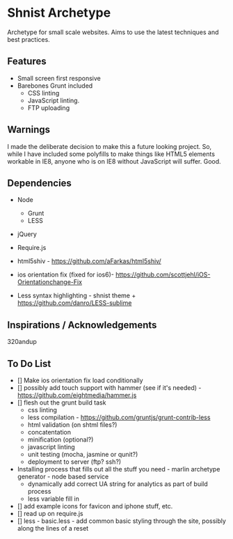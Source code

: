 # Shnist Archetype

Archetype for small scale websites. Aims to use the latest techniques and best practices.

## Features

* Small screen first responsive
* Barebones Grunt included
	* CSS linting
	* JavaScript linting.
	* FTP uploading

## Warnings

I made the deliberate decision to make this a future looking project. So, while I have included
some polyfills to make things like HTML5 elements workable in IE8, anyone who is on IE8 without
JavaScript will suffer. Good.

## Dependencies

* Node
	* Grunt
	* LESS
* jQuery
* Require.js
* html5shiv - https://github.com/aFarkas/html5shiv/
* ios orientation fix (fixed for ios6)- https://github.com/scottjehl/iOS-Orientationchange-Fix

* Less syntax highlighting - shnist theme + https://github.com/danro/LESS-sublime


## Inspirations / Acknowledgements

320andup


## To Do List

- [] Make ios orientation fix load conditionally
- [] possibly add touch support with hammer (see if it's needed) - https://github.com/eightmedia/hammer.js
- [] flesh out the grunt build task
	- css linting
	- less compilation - https://github.com/gruntjs/grunt-contrib-less
	- html validation (on shtml files?)
	- concatentation
	- minification (optional?)
	- javascript linting
	- unit testing (mocha, jasmine or qunit?)
	- deployment to server (ftp? ssh?)
- Installing process that fills out all the stuff you need - marlin archetype generator - node based service
	- dynamically add correct UA string for analytics as part of build process
	- less variable fill in
- [] add example icons for favicon and iphone stuff, etc.
- [] read up on require.js
- [] less - basic.less - add common basic styling through the site, possibly along the lines of a reset


